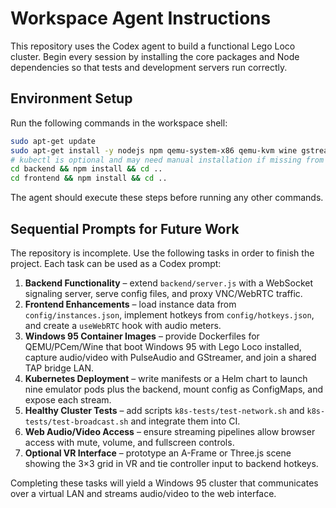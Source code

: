 # Workspace Agent Instructions

This repository uses the Codex agent to build a functional Lego Loco cluster. Begin every session by installing the core packages and Node dependencies so that tests and development servers run correctly.

## Environment Setup
Run the following commands in the workspace shell:

```bash
sudo apt-get update
sudo apt-get install -y nodejs npm qemu-system-x86 qemu-kvm wine gstreamer1.0-tools pulseaudio docker.io tcpdump
# kubectl is optional and may need manual installation if missing from apt
cd backend && npm install && cd ..
cd frontend && npm install && cd ..
```

The agent should execute these steps before running any other commands.

## Sequential Prompts for Future Work
The repository is incomplete. Use the following tasks in order to finish the project. Each task can be used as a Codex prompt:

1. **Backend Functionality** – extend `backend/server.js` with a WebSocket signaling server, serve config files, and proxy VNC/WebRTC traffic.
2. **Frontend Enhancements** – load instance data from `config/instances.json`, implement hotkeys from `config/hotkeys.json`, and create a `useWebRTC` hook with audio meters.
3. **Windows 95 Container Images** – provide Dockerfiles for QEMU/PCem/Wine that boot Windows 95 with Lego Loco installed, capture audio/video with PulseAudio and GStreamer, and join a shared TAP bridge LAN.
4. **Kubernetes Deployment** – write manifests or a Helm chart to launch nine emulator pods plus the backend, mount config as ConfigMaps, and expose each stream.
5. **Healthy Cluster Tests** – add scripts `k8s-tests/test-network.sh` and `k8s-tests/test-broadcast.sh` and integrate them into CI.
6. **Web Audio/Video Access** – ensure streaming pipelines allow browser access with mute, volume, and fullscreen controls.
7. **Optional VR Interface** – prototype an A-Frame or Three.js scene showing the 3×3 grid in VR and tie controller input to backend hotkeys.

Completing these tasks will yield a Windows 95 cluster that communicates over a virtual LAN and streams audio/video to the web interface.

